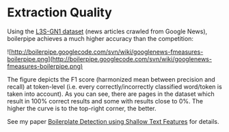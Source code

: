 # Extraction Quality #

Using the [L3S-GN1 dataset](http://www.l3s.de/~kohlschuetter/boilerplate/) (news articles crawled from Google News), boilerpipe achieves a much higher accuracy than the competition:

![http://boilerpipe.googlecode.com/svn/wiki/googlenews-fmeasures-boilerpipe.png](http://boilerpipe.googlecode.com/svn/wiki/googlenews-fmeasures-boilerpipe.png)

The figure depicts the F1 score (harmonized mean between precision and recall) at token-level (i.e. every correctly/incorrectly classified word/token is taken into account). As you can see, there are pages in the dataset which result in 100% correct results and some with results close to 0%. The higher the curve is to the top-right corner, the better.

See my paper [Boilerplate Detection using Shallow Text Features](http://www.l3s.de/~kohlschuetter/boilerplate/) for details.